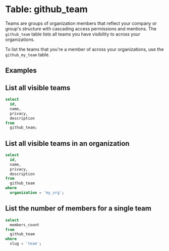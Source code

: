 # Table: github_team

Teams are groups of organization members that reflect your company or group's structure with cascading access permissions and mentions. The `github_team` table lists all teams you have visibility to across your organizations.

To list the teams that you're a member of across your organizations, use the `github_my_team` table.

## Examples

## List all visible teams

```sql
select
  id,
  name,
  privacy,
  description
from
  github_team;
```

## List all visible teams in an organization

```sql
select
  id,
  name,
  privacy,
  description
from
  github_team
where
  organization = 'my_org';
```

## List the number of members for a single team

```sql
select
  members_count
from
  github_team
where
  slug = 'team';
```
